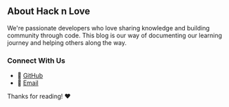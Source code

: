 ---
---

## About Hack n Love

We're passionate developers who love sharing knowledge and building community through code. This blog is our way of documenting our learning journey and helping others along the way.

### Connect With Us

- 🐙 [GitHub](https://github.com/hacknlove)
- 📧 [Email](mailto:hello@hacknlove.org)

Thanks for reading! ❤️ 